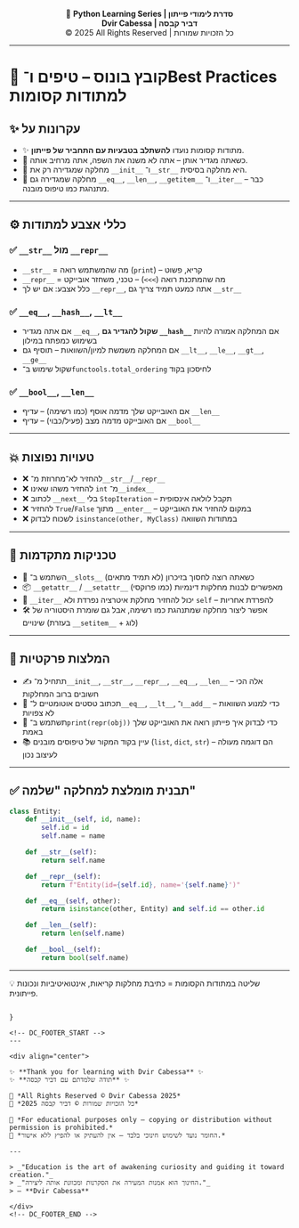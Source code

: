 <!-- DC_HEADER_START -->
<div align="center">

🐍 **Python Learning Series | סדרת לימודי פייתון**  
**Dvir Cabessa | דביר קבסה**  
© 2025 All Rights Reserved | כל הזכויות שמורות

</div>

---
<!-- DC_HEADER_END -->

# 📘 קובץ בונוס – טיפים ו־Best Practices למתודות קסומות

## ✨ עקרונות על

- ✨ מתודות קסומות נועדו **להשתלב בטבעיות עם התחביר של פייתון**.
- 🧠 כשאתה מגדיר אותן – אתה לא משנה את השפה, אתה מרחיב אותה.
- 🧱 מחלקה שמגדירה רק את `__init__` ו־`__str__` היא מחלקה בסיסית.
- 🧠 מחלקה שמגדירה גם `__eq__`, `__len__`, `__getitem__` ו־`__iter__` – כבר מתנהגת כמו טיפוס מובנה.

---

## ⚙️ כללי אצבע למתודות

### ✅ `__str__` מול `__repr__`
- `__str__` = מה שהמשתמש רואה (`print`) – קריא, פשוט
- `__repr__` = מה שהמתכנת רואה (`>>>`) – טכני, משחזר אובייקט
- כלל אצבע: אם יש לך `__repr__`, אתה כמעט תמיד צריך גם `__str__`

### ✅ `__eq__`, `__hash__`, `__lt__`
- אם אתה מגדיר `__eq__`, **שקול להגדיר גם `__hash__`** אם המחלקה אמורה להיות בשימוש כמפתח במילון
- אם המחלקה משמשת למיון/השוואות – תוסיף גם `__lt__`, `__le__`, `__gt__`, `__ge__`
- שקול שימוש ב־`functools.total_ordering` לחיסכון בקוד

### ✅ `__bool__`, `__len__`
- אם האובייקט שלך מדמה אוסף (כמו רשימה) – עדיף `__len__`
- אם האובייקט מדמה מצב (פעיל/כבוי) – עדיף `__bool__`

---

## 💥 טעויות נפוצות

- ❌ להחזיר לא־מחרוזת מ־`__str__`/`__repr__`
- ❌ להחזיר משהו שאינו `int` מ־`__index__`
- ❌ לכתוב `__next__` בלי `StopIteration` – תקבל לולאה אינסופית
- ❌ להחזיר `True`/`False` מתוך `__enter__` – במקום להחזיר את האובייקט
- ❌ לשכוח לבדוק `isinstance(other, MyClass)` במתודות השוואה

---

## 🚀 טכניקות מתקדמות

- 🧩 השתמש ב־`__slots__` כשאתה רוצה לחסוך בזיכרון (לא תמיד מתאים)
- 📦 `__getattr__` / `__setattr__` מאפשרים לבנות מחלקות דינמיות (כמו פרוקסי)
- 🔁 `__iter__` יכול להחזיר מחלקת איטרציה נפרדת ולא `self` – להפרדת אחריות
- 🛠️ אפשר ליצור מחלקה שמתנהגת כמו רשימה, אבל גם שומרת היסטוריה של שינויים (בעזרת `__setitem__` + לוג)

---

## 💬 המלצות פרקטיות

- ✍️ תתחיל מ־`__init__`, `__str__`, `__repr__`, `__eq__`, `__len__` – אלה הכי חשובים ברוב המחלקות
- 🧪 תכתוב טסטים אוטומטיים ל־`__eq__`, `__lt__`, ו־`__add__` – כדי למנוע השוואות לא צפויות
- 🧠 תשתמש ב־`print(repr(obj))` כדי לבדוק איך פייתון רואה את האובייקט שלך באמת
- 📚 עיין בקוד המקור של טיפוסים מובנים (`list`, `dict`, `str`) – הם דוגמה מעולה לעיצוב נכון

---

## ✅ תבנית מומלצת למחלקה "שלמה"
```python
class Entity:
    def __init__(self, id, name):
        self.id = id
        self.name = name

    def __str__(self):
        return self.name

    def __repr__(self):
        return f"Entity(id={self.id}, name='{self.name}')"

    def __eq__(self, other):
        return isinstance(other, Entity) and self.id == other.id

    def __len__(self):
        return len(self.name)

    def __bool__(self):
        return bool(self.name)
```

---

💡 שליטה במתודות הקסומות = כתיבת מחלקות קריאות, אינטואיטיביות ונכונות פייתונית.
```

}

<!-- DC_FOOTER_START -->
---

<div align="center">

✨ **Thank you for learning with Dvir Cabessa** ✨  
✨ **תודה שלמדתם עם דביר קבסה** ✨  

📘 *All Rights Reserved © Dvir Cabessa 2025*  
📘 *כל הזכויות שמורות © דביר קבסה 2025*  

🔗 *For educational purposes only – copying or distribution without permission is prohibited.*  
🔗 *החומר נועד לשימוש חינוכי בלבד — אין להעתיק או להפיץ ללא אישור.*

---

> _"Education is the art of awakening curiosity and guiding it toward creation."_  
> _"החינוך הוא אמנות המעירה את הסקרנות ומכוונת אותה ליצירה."_  
> — **Dvir Cabessa**

</div>
<!-- DC_FOOTER_END -->

